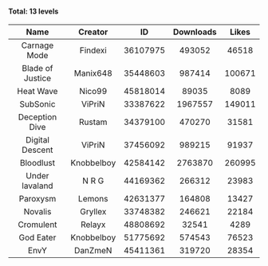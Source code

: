 #### Total: 13 levels

| Name | Creator | ID | Downloads | Likes |
|:---:|:---:|:---:|:---:|:---:|
| Carnage Mode | Findexi | 36107975 | 493052 | 46518
| Blade of Justice | Manix648 | 35448603 | 987414 | 100671
| Heat Wave | Nico99 | 45818014 | 89035 | 8089
| SubSonic | ViPriN | 33387622 | 1967557 | 149011
| Deception Dive | Rustam | 34379100 | 470270 | 31581
| Digital Descent | ViPriN | 37456092 | 989215 | 91937
| Bloodlust | Knobbelboy | 42584142 | 2763870 | 260995
| Under lavaland | N R G | 44169362 | 266312 | 23983
| Paroxysm | Lemons | 42631377 | 164808 | 13427
| Novalis | Gryllex | 33748382 | 246621 | 22184
| Cromulent | Relayx | 48808692 | 32541 | 4289
| God Eater | Knobbelboy | 51775692 | 574543 | 76523
| EnvY | DanZmeN | 45411361 | 319720 | 28354
